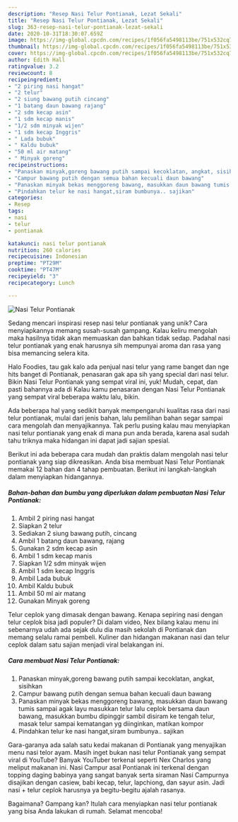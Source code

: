 ```yaml
---
description: "Resep Nasi Telur Pontianak, Lezat Sekali"
title: "Resep Nasi Telur Pontianak, Lezat Sekali"
slug: 363-resep-nasi-telur-pontianak-lezat-sekali
date: 2020-10-31T18:30:07.659Z
image: https://img-global.cpcdn.com/recipes/1f056fa5498113be/751x532cq70/nasi-telur-pontianak-foto-resep-utama.jpg
thumbnail: https://img-global.cpcdn.com/recipes/1f056fa5498113be/751x532cq70/nasi-telur-pontianak-foto-resep-utama.jpg
cover: https://img-global.cpcdn.com/recipes/1f056fa5498113be/751x532cq70/nasi-telur-pontianak-foto-resep-utama.jpg
author: Edith Hall
ratingvalue: 3.2
reviewcount: 8
recipeingredient:
- "2 piring nasi hangat"
- "2 telur"
- "2 siung bawang putih cincang"
- "1 batang daun bawang rajang"
- "2 sdm kecap asin"
- "1 sdm kecap manis"
- "1/2 sdm minyak wijen"
- "1 sdm kecap Inggris"
- " Lada bubuk"
- " Kaldu bubuk"
- "50 ml air matang"
- " Minyak goreng"
recipeinstructions:
- "Panaskan minyak,goreng bawang putih sampai kecoklatan, angkat, sisihkan"
- "Campur bawang putih dengan semua bahan kecuali daun bawang"
- "Panaskan minyak bekas menggoreng bawang, masukkan daun bawang tumis sampai agak layu masukkan telur lalu ceplok bersama daun bawang, masukkan bumbu dipinggir sambil disiram ke tengah telur, masak telur sampai kematangan yg diinginkan, matikan kompor"
- "Pindahkan telur ke nasi hangat,siram bumbunya.. sajikan"
categories:
- Resep
tags:
- nasi
- telur
- pontianak

katakunci: nasi telur pontianak 
nutrition: 260 calories
recipecuisine: Indonesian
preptime: "PT29M"
cooktime: "PT47M"
recipeyield: "3"
recipecategory: Lunch

---
```



![Nasi Telur Pontianak](https://img-global.cpcdn.com/recipes/1f056fa5498113be/751x532cq70/nasi-telur-pontianak-foto-resep-utama.jpg)

Sedang mencari inspirasi resep nasi telur pontianak yang unik? Cara menyiapkannya memang susah-susah gampang. Kalau keliru mengolah maka hasilnya tidak akan memuaskan dan bahkan tidak sedap. Padahal nasi telur pontianak yang enak harusnya sih mempunyai aroma dan rasa yang bisa memancing selera kita.

Halo Foodies, tau gak kalo ada penjual nasi telur yang rame banget dan nge hits banget di Pontianak, penasaran gak apa sih yang special dari nasi telur. Bikin Nasi Telur Pontianak yang sempat viral ini, yuk! Mudah, cepat, dan pasti bahannya ada di Kalau kamu penasaran dengan Nasi Telur Pontianak yang sempat viral beberapa waktu lalu, bikin.

Ada beberapa hal yang sedikit banyak mempengaruhi kualitas rasa dari nasi telur pontianak, mulai dari jenis bahan, lalu pemilihan bahan segar sampai cara mengolah dan menyajikannya. Tak perlu pusing kalau mau menyiapkan nasi telur pontianak yang enak di mana pun anda berada, karena asal sudah tahu triknya maka hidangan ini dapat jadi sajian spesial.


Berikut ini ada beberapa cara mudah dan praktis dalam mengolah nasi telur pontianak yang siap dikreasikan. Anda bisa membuat Nasi Telur Pontianak memakai 12 bahan dan 4 tahap pembuatan. Berikut ini langkah-langkah dalam menyiapkan hidangannya.

<!--inarticleads1-->

##### Bahan-bahan dan bumbu yang diperlukan dalam pembuatan Nasi Telur Pontianak:

1. Ambil 2 piring nasi hangat
1. Siapkan 2 telur
1. Sediakan 2 siung bawang putih, cincang
1. Ambil 1 batang daun bawang, rajang
1. Gunakan 2 sdm kecap asin
1. Ambil 1 sdm kecap manis
1. Siapkan 1/2 sdm minyak wijen
1. Ambil 1 sdm kecap Inggris
1. Ambil  Lada bubuk
1. Ambil  Kaldu bubuk
1. Ambil 50 ml air matang
1. Gunakan  Minyak goreng


Telur ceplok yang dimasak dengan bawang. Kenapa sepiring nasi dengan telur ceplok bisa jadi populer? Di dalam video, Nex bilang kalau menu ini sebenarnya udah ada sejak dulu dia masih sekolah di Pontianak dan memang selalu ramai pembeli. Kuliner dan hidangan makanan nasi dan telur ceplok dalam satu sajian menjadi viral belakangan ini. 

<!--inarticleads2-->

##### Cara membuat Nasi Telur Pontianak:

1. Panaskan minyak,goreng bawang putih sampai kecoklatan, angkat, sisihkan
1. Campur bawang putih dengan semua bahan kecuali daun bawang
1. Panaskan minyak bekas menggoreng bawang, masukkan daun bawang tumis sampai agak layu masukkan telur lalu ceplok bersama daun bawang, masukkan bumbu dipinggir sambil disiram ke tengah telur, masak telur sampai kematangan yg diinginkan, matikan kompor
1. Pindahkan telur ke nasi hangat,siram bumbunya.. sajikan


Gara-garanya ada salah satu kedai makanan di Pontianak yang menyajikan menu nasi telor ayam. Masih inget bukan nasi telur Pontianak yang sempat viral di YouTube? Banyak YouTuber terkenal seperti Nex Charlos yang meliput makanan ini. Nasi Campur asal Pontianak ini terkenal dengan topping daging babinya yang sangat banyak serta siraman Nasi Campurnya disajikan dengan casiew, babi kecap, telur, lapchiong, dan sayur asin. Jadi nasi + telur ceplok harusnya ya begitu-begitu ajalah rasanya. 

Bagaimana? Gampang kan? Itulah cara menyiapkan nasi telur pontianak yang bisa Anda lakukan di rumah. Selamat mencoba!

